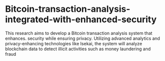 # Bitcoin-transaction-analysis-integrated-with-enhanced-security
This research aims to develop a Bitcoin transaction analysis system that enhances. security while ensuring privacy. Utilizing advanced analytics and privacy-enhancing technologies like Isekai, the system will analyze blockchain data to detect illicit activities such as money laundering and fraud

